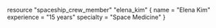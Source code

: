 resource "spaceship_crew_member" "elena_kim" {
  name        = "Elena Kim"
  experience  = "15 years"
  specialty   = "Space Medicine"
}